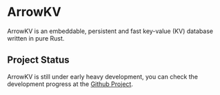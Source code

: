# ArrowKV

ArrowKV is an embeddable, persistent and fast key-value (KV) database written
in pure Rust. 

## Project Status

ArrowKV is still under early heavy development, you can check the development
progress at the [Github Project](https://github.com/devillove084/ArrowKV/projects/1?add_cards_query=is%3Aopen).